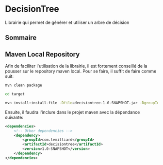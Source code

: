 # DecisionTree

Librairie qui permet de générer et utiliser un arbre de décision

## Sommaire


## Maven Local Repository

Afin de faciliter l'utilisation de la librairie, il est fortement conseillé de la pousser
sur le repository maven local. Pour se faire, il suffit de faire comme suit:

```sh
mvn clean package

cd target

mvn install:install-file -Dfile=decisiontree-1.0-SNAPSHOT.jar -DgroupId=com.lemilliard -DartifactId=decisiontree -Dversion=1.0-SNAPSHOT -Dpackaging=jar
```

Ensuite, il faudra l'inclure dans le projet maven avec la dépendance suivante:

```xml
<dependencies>
    <!-- Other dependencies -->
    <dependency>
        <groupId>com.lemilliard</groupId>
        <artifactId>decisiontree</artifactId>
        <version>1.0-SNAPSHOT</version>
    </dependency>
</dependencies>
```